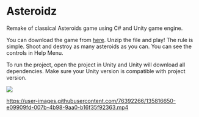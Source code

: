 # Asteroidz
Remake of classical Asteroids game using C# and Unity game engine.

You can download the game from [here](https://drive.google.com/drive/folders/1OG5ibOWF6V6RIvXnCakpY_PR0AbERJ6E?usp=sharing). Unzip the file and play!
The rule is simple. Shoot and destroy as many asteroids as you can. You can see the controls in Help Menu.

To run the project, open the project in Unity and Unity will download all dependencies. Make sure your Unity version is compatible with project version. 

<img src="https://user-images.githubusercontent.com/76392266/135817109-0ae49c24-22ce-40d3-9a7e-05acb808788f.png">

https://user-images.githubusercontent.com/76392266/135816650-e09909fd-007b-4b98-9aa0-b16f35f92363.mp4



